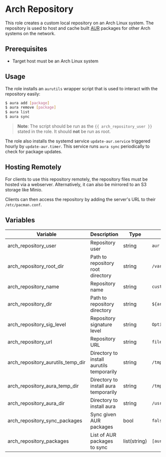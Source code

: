 # Arch Repository

This role creates a custom local repository on an Arch Linux system. The
repository is used to host and cache built [AUR](https://aur.archlinux.org/)
packages for other Arch systems on the network.

## Prerequisites
- Target host must be an Arch Linux system

## Usage

The role installs an `aurutils` wrapper script that is used to interact with the
repository easily:

```bash
$ aura add [package]
$ aura remove [package]
$ aura list
$ aura sync
```

>**Note**: The script should be run as the `{{ arch_repository_user }}` stated
>in the role. It should **not** be run as root.

The role also installs the systemd service `update-aur.service` triggered hourly
by `update-aur.timer`. This service runs `aura sync` periodically to
check for package updates.

## Hosting Remotely

For clients to use this repository remotely, the repository files must be hosted
via a webserver. Alternatively, it can also be mirrored to an S3 storage like
Minio.

Clients can then access the repository by adding the server's URL to their
`/etc/pacman.conf`.

## Variables

| Variable | Description | Type | Default |
| -------- | ----------- | ---- | ------- |
| arch_repository_user | Repository user | string | `aur` |
| arch_repository_root_dir | Path to repository root directory | string | `/var/cache/pacman` |
| arch_repository_name | Repository name | string | `custom` |
| arch_repository_dir | Path to repository directory | string | `${arch_repository_root_dir}/${arch_repository_name}` |
| arch_repository_sig_level | Repository signature level | string | `Optional TrustAll` |
| arch_repository_url | Repository URL | string |`file://${arch_repository_dir }` |
| arch_repository_aurutils_temp_dir | Directory to install aurutils temporarily | string | `/tmp/aurutils` |
| arch_repository_aura_temp_dir | Directory to install aura temporarily | string | `/tmp/aura` |
| arch_repository_aura_dir | Directory to install aura | string | `/usr/bin/aura` |
| arch_repository_sync_packages | Sync given AUR packages | bool | `false` |
| arch_repository_packages | List of AUR packages to sync | list(string) | `[aurutils]` |
